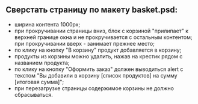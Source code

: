 ## Cверстать страницу по макету basket.psd:

- ширина контента 1000px;
- при прокручивании страницы вниз, блок с корзиной "прилипает" к верхней границе окна и не прокручивается с остальным контентом; при прокручивании вверх - занимает прежнее место;
- по клику на кнопку "В корзину" продукт добавляется в корзину;
- продукты из корзины можно удалить, нажав на крестик рядом с названием продукта;
- по клику на кнопку "Оформить заказ" должен выводиться alert с текстом "Вы добавили в корзину [список продуктов] на сумму [итоговая сумма]";
- при перезагрузке страницы содержимое корзины не должно сбрасываться.